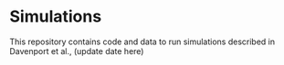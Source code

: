 # Simulations
This repository contains code and data to run simulations described in Davenport et al., (update date here)
